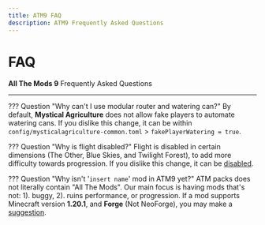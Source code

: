 ```yaml
---
title: ATM9 FAQ
description: ATM9 Frequently Asked Questions
---
```


# FAQ

**All The Mods 9** Frequently Asked Questions

---

??? Question "Why can't I use modular router and watering can?"
    By default, **Mystical Agriculture** does not allow fake players to automate watering cans. If you dislike this change, it can be within `config/mysticalagriculture-common.toml` > `fakePlayerWatering = true`.

??? Question "Why is flight disabled?"
    Flight is disabled in certain dimensions (The Other, Blue Skies, and Twilight Forest), to add more difficulty towards progression. If you dislike this change, it can be [disabled](../help/configs.md#no-fly-zone).

??? Question "Why isn't '`insert name`' mod in ATM9 yet?"
    ATM packs does not literally contain "All The Mods". Our main focus is having mods that's not: 1). buggy, 2). ruins performance, or progression. If a mod supports Minecraft version **1.20.1**, and **Forge** (Not NeoForge), you may make a [suggestion](https://github.com/AllTheMods/ATM-9/issues/1).
